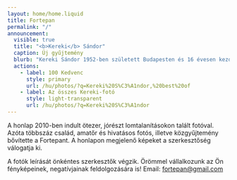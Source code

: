 ```yaml
---
layout: home/home.liquid
title: Fortepan
permalink: "/"
announcement:
  visible: true
  title: "<b>Kereki</b> Sándor"
  caption: Új gyűjtemény
  blurb: "Kereki Sándor 1952-ben született Budapesten és 16 évesen kezdett el fényképezni. Képein egyszerre groteszk és érzelmes jelenetek elevenednek meg a 70-es évek mindennapjaiból. <b>Ötven év után előkerült</b> fotói egy eddig ismeretlen színt hoznak a Fortepanba, az elsősorban emberekre, figurákra, karakterekre fókuszáló street-fotós világát. A tíz év alatt készült többezer negatív kockájából 1850 fotót választottunk ki a Fortepanra és a <b>száz kedvenc Kereki-fotónkat külön is ajánljuk.</b>"
  actions:
    - label: 100 Kedvenc
      style: primary
      url: /hu/photos/?q=Kereki%20S%C3%A1ndor,%20best%20of
    - label: Az összes Kereki-fotó
      style: light-transparent
      url: /hu/photos/?q=Kereki%20S%C3%A1ndor
---
```


A honlap 2010-ben indult ötezer, jórészt lomtalanításokon talált fotóval. Azóta többszáz család, amatőr és hivatásos fotós, illetve közgyűjtemény bővítette a Fortepant. A honlapon megjelenő képeket a szerkesztőség válogatja ki.

A fotók leírását önkéntes szerkesztők végzik. Örömmel vállalkozunk az Ön fényképeinek, negatívjainak feldolgozására is! Email: [fortepan@gmail.com](mailto:fortepan@gmail.com)
